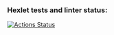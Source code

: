 ### Hexlet tests and linter status:
[![Actions Status](https://github.com/floweronthemoon/layout-designer-project-56/workflows/hexlet-check/badge.svg)](https://github.com/floweronthemoon/layout-designer-project-56/actions)